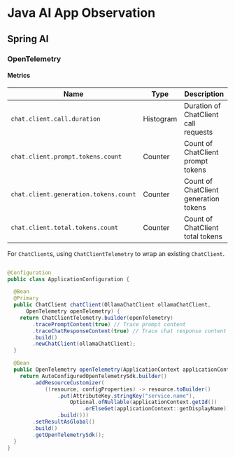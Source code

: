 # Java AI App Observation

## Spring AI

### OpenTelemetry

#### Metrics

| Name                                  | Type      | Description                           |
|---------------------------------------|-----------|---------------------------------------|
| `chat.client.call.duration`           | Histogram | Duration of ChatClient call requests  |
| `chat.client.prompt.tokens.count`     | Counter   | Count of ChatClient prompt tokens     |
| `chat.client.generation.tokens.count` | Counter   | Count of ChatClient generation tokens |
| `chat.client.total.tokens.count`      | Counter   | Count of ChatClient total tokens      |

For `ChatClient`s, using `ChatClientTelemetry` to wrap an existing `ChatClient`.

```java

@Configuration
public class ApplicationConfiguration {

  @Bean
  @Primary
  public ChatClient chatClient(OllamaChatClient ollamaChatClient,
      OpenTelemetry openTelemetry) {
    return ChatClientTelemetry.builder(openTelemetry)
        .tracePromptContent(true) // Trace prompt content
        .traceChatResponseContent(true) // Trace chat response content
        .build()
        .newChatClient(ollamaChatClient);
  }

  @Bean
  public OpenTelemetry openTelemetry(ApplicationContext applicationContext) {
    return AutoConfiguredOpenTelemetrySdk.builder()
        .addResourceCustomizer(
            ((resource, configProperties) -> resource.toBuilder()
                .put(AttributeKey.stringKey("service.name"),
                    Optional.ofNullable(applicationContext.getId())
                        .orElseGet(applicationContext::getDisplayName))
                .build()))
        .setResultAsGlobal()
        .build()
        .getOpenTelemetrySdk();
  }
}
```